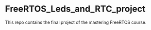 # FreeRTOS_Leds_and_RTC_project
This repo contains the final project of the mastering FreeRTOS course.

